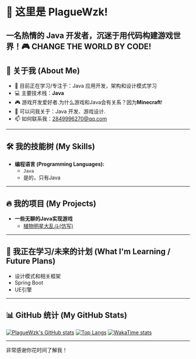 # 👋 这里是 PlagueWzk!

一名热情的 Java 开发者，沉迷于用代码构建游戏世界！🎮
CHANGE THE WORLD BY CODE!
---

## 🚀 关于我 (About Me)

* 🌱 目前正在学习/专注于：Java 应用开发，架构和设计模式学习
* 💻 主要技术栈：**Java**
* 🎮 游戏开发爱好者.为什么游戏和Java会有关系？因为**Minecraft**!
* 💬 可以问我关于：Java 开发、游戏设计.
* 📫 如何联系我：2849996270@qq.com

---

## 🛠️ 我的技能树 (My Skills)

* **编程语言 (Programming Languages):**
    * `Java`
    * 是的，只有Java
---

## 🔥 我的项目 (My Projects)

* **一些无聊的Java实现游戏**
    * [植物明星大乱斗\(仿写\)](https://github.com/PlagueWZK/plants-battle)

---

## 🌱 我正在学习/未来的计划 (What I'm Learning / Future Plans)

* 设计模式和相关框架
* Spring Boot
* UE引擎

---

## 📊 GitHub 统计 (My GitHub Stats)

[![PlagueWzk's GitHub stats](https://github-readme-stats.vercel.app/api?username=PlagueWzk&show_icons=true&theme=radical)](https://github.com/PlagueWzk)
[![Top Langs](https://github-readme-stats.vercel.app/api/top-langs/?username=PlagueWzk&layout=compact&theme=radical)](https://github.com/PlagueWzk)
[![WakaTime stats](https://github-readme-stats.vercel.app/api/wakatime?username=PlagueWzk)](https://github.com/anuraghazra/github-readme-stats)

---

非常感谢你花时间了解我！
